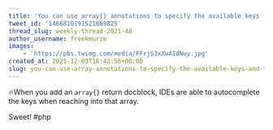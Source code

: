 ```yaml
---
title: 'You can use array{} annotations to specify the available keys (and their value types) in PHP arrays'
tweet_id: '1466810191521869825'
thread_slug: weekly-thread-2021-48
author_username: freekmurze
images:
    - 'https://pbs.twimg.com/media/FFrjS3xXwAIdNuy.jpg'
created_at: 2021-12-03T16:42:56+00:00
slug: you-can-use-array-annotations-to-specify-the-available-keys-and-their-value-types-in-php-arrays
---
```

🔥When you add an `array{}` return docblock, IDEs are able to autocomplete the keys when reaching into that array.

Sweet!
#php